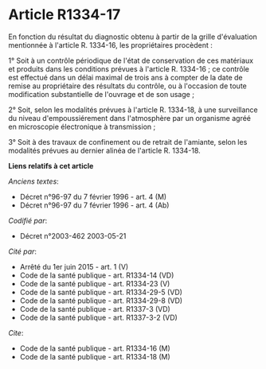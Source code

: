 # Article R1334-17

En fonction du résultat du diagnostic obtenu à partir de la grille d'évaluation mentionnée à l'article R. 1334-16, les
propriétaires procèdent :

1° Soit à un contrôle périodique de l'état de conservation de ces matériaux et produits dans les conditions prévues à
l'article R. 1334-16 ; ce contrôle est effectué dans un délai maximal de trois ans à compter de la date de remise au
propriétaire des résultats du contrôle, ou à l'occasion de toute modification substantielle de l'ouvrage et de son usage ;

2° Soit, selon les modalités prévues à l'article R. 1334-18, à une surveillance du niveau d'empoussiérement dans l'atmosphère
par un organisme agréé en microscopie électronique à transmission ;

3° Soit à des travaux de confinement ou de retrait de l'amiante, selon les modalités prévues au dernier alinéa de l'article
R. 1334-18.

**Liens relatifs à cet article**

_Anciens textes_:

  - Décret n°96-97 du 7 février 1996 - art. 4 (M)
  - Décret n°96-97 du 7 février 1996 - art. 4 (Ab)

_Codifié par_:

  - Décret n°2003-462 2003-05-21

_Cité par_:

  - Arrêté du 1er juin 2015 - art. 1 (V)
  - Code de la santé publique - art. R1334-14 (VD)
  - Code de la santé publique - art. R1334-23 (V)
  - Code de la santé publique - art. R1334-29-5 (VD)
  - Code de la santé publique - art. R1334-29-8 (VD)
  - Code de la santé publique - art. R1337-3 (VD)
  - Code de la santé publique - art. R1337-3-2 (VD)

_Cite_:

  - Code de la santé publique - art. R1334-16 (M)
  - Code de la santé publique - art. R1334-18 (M)
